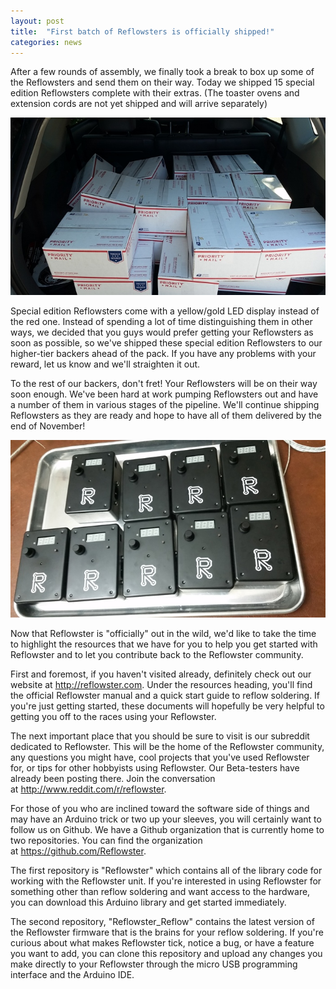 ```yaml
---
layout: post
title:  "First batch of Reflowsters is officially shipped!"
categories: news
---
```


<p>After a few rounds of assembly, we finally took a break to box up some of the Reflowsters and send them on their way. Today we shipped 15 special edition Reflowsters complete with their extras. (The toaster ovens and extension cords are not yet shipped and will arrive separately)</p>

<img alt="The first batch of Reflowsters boxed up and ready to go in the back of my car" class="showcase" src="/resources/images/updates/update_10_01_2014_1.jpg">

<!--more-->

<p>Special edition Reflowsters come with a yellow/gold LED display instead of the red one. Instead of spending a lot of time distinguishing them in other ways, we decided that you guys would prefer getting your Reflowsters as soon as possible, so we've shipped these special edition Reflowsters to our higher-tier backers ahead of the pack. If you have any problems with your reward, let us know and we'll straighten it out.</p>

<p>To the rest of our backers, don't fret! Your Reflowsters will be on their way soon enough. We've been hard at work pumping Reflowsters out and have a number of them in various stages of the pipeline. We'll continue shipping Reflowsters as they are ready and hope to have all of them delivered by the end of November!</p>

<img alt="A tray full of assembled Reflowsters ready for boxing up" class="showcase" src="/resources/images/updates/update_10_01_2014_2.jpg">

<p>Now that Reflowster is "officially" out in the wild, we'd like to take the time to highlight the resources that we have for you to help you get started with Reflowster and to let you contribute back to the Reflowster community.</p>

<p>First and foremost, if you haven't visited already, definitely check out our website at <a href="http://reflowster.com/" target="_blank">http://reflowster.com</a>. Under the resources heading, you'll find the official Reflowster manual and a quick start guide to reflow soldering. If you're just getting started, these documents will hopefully be very helpful to getting you off to the races using your Reflowster.</p>

<p>The next important place that you should be sure to visit is our subreddit dedicated to Reflowster. This will be the home of the Reflowster community, any questions you might have, cool projects that you've used Reflowster for, or tips for other hobbyists using Reflowster. Our Beta-testers have already been posting there. Join the conversation at <a href="http://www.reddit.com/r/reflowster" target="_blank">http://www.reddit.com/r/reflowster</a>.</p>

<p>For those of you who are inclined toward the software side of things and may have an Arduino trick or two up your sleeves, you will certainly want to follow us on Github. We have a Github organization that is currently home to two repositories. You can find the organization at <a href="https://github.com/Reflowster" target="_blank">https://github.com/Reflowster</a>.</p>

<p>The first repository is "Reflowster" which contains all of the library code for working with the Reflowster unit. If you're interested in using Reflowster for something other than reflow soldering and want access to the hardware, you can download this Arduino library and get started immediately.</p>

<p>The second repository, "Reflowster_Reflow" contains the latest version of the Reflowster firmware that is the brains for your reflow soldering. If you're curious about what makes Reflowster tick, notice a bug, or have a feature you want to add, you can clone this repository and upload any changes you make directly to your Reflowster through the micro USB programming interface and the Arduino IDE.</p>
